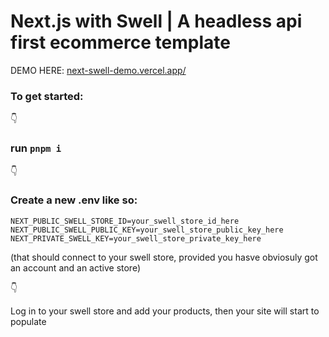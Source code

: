 # Next.js with Swell | A headless api first ecommerce template

DEMO HERE: [next-swell-demo.vercel.app/](https://next-swell-demo.vercel.app/)

### To get started:
:point_down:
### run ```pnpm i```
:point_down:
### Create a new .env like so:
```
NEXT_PUBLIC_SWELL_STORE_ID=your_swell_store_id_here
NEXT_PUBLIC_SWELL_PUBLIC_KEY=your_swell_store_public_key_here
NEXT_PRIVATE_SWELL_KEY=your_swell_store_private_key_here
```
(that should connect to your swell store, provided you hasve obviosuly got an account and an active store)

:point_down:

Log in to your swell store and add your products, then your site will start to populate
